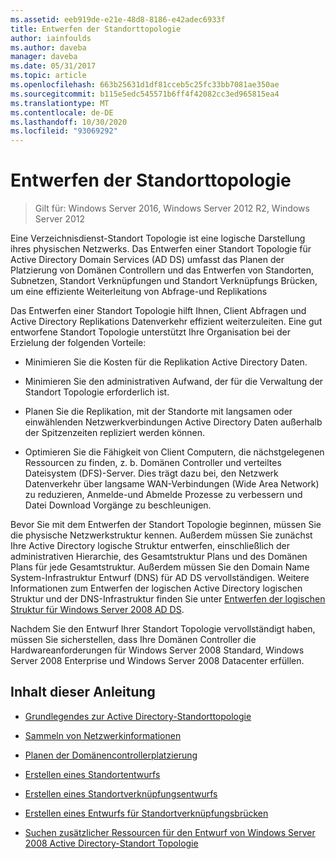 ```yaml
---
ms.assetid: eeb919de-e21e-48d8-8186-e42adec6933f
title: Entwerfen der Standorttopologie
author: iainfoulds
ms.author: daveba
manager: daveba
ms.date: 05/31/2017
ms.topic: article
ms.openlocfilehash: 663b25631d1df81cceb5c25fc33bb7081ae350ae
ms.sourcegitcommit: b115e5edc545571b6ff4f42082cc3ed965815ea4
ms.translationtype: MT
ms.contentlocale: de-DE
ms.lasthandoff: 10/30/2020
ms.locfileid: "93069292"
---
```

# <a name="designing-the-site-topology"></a>Entwerfen der Standorttopologie

>Gilt für: Windows Server 2016, Windows Server 2012 R2, Windows Server 2012

Eine Verzeichnisdienst-Standort Topologie ist eine logische Darstellung ihres physischen Netzwerks. Das Entwerfen einer Standort Topologie für Active Directory Domain Services (AD DS) umfasst das Planen der Platzierung von Domänen Controllern und das Entwerfen von Standorten, Subnetzen, Standort Verknüpfungen und Standort Verknüpfungs Brücken, um eine effiziente Weiterleitung von Abfrage-und Replikations

Das Entwerfen einer Standort Topologie hilft Ihnen, Client Abfragen und Active Directory Replikations Datenverkehr effizient weiterzuleiten. Eine gut entworfene Standort Topologie unterstützt Ihre Organisation bei der Erzielung der folgenden Vorteile:

-   Minimieren Sie die Kosten für die Replikation Active Directory Daten.

-   Minimieren Sie den administrativen Aufwand, der für die Verwaltung der Standort Topologie erforderlich ist.

-   Planen Sie die Replikation, mit der Standorte mit langsamen oder einwählenden Netzwerkverbindungen Active Directory Daten außerhalb der Spitzenzeiten repliziert werden können.

-   Optimieren Sie die Fähigkeit von Client Computern, die nächstgelegenen Ressourcen zu finden, z. b. Domänen Controller und verteiltes Dateisystem (DFS)-Server. Dies trägt dazu bei, den Netzwerk Datenverkehr über langsame WAN-Verbindungen (Wide Area Network) zu reduzieren, Anmelde-und Abmelde Prozesse zu verbessern und Datei Download Vorgänge zu beschleunigen.

Bevor Sie mit dem Entwerfen der Standort Topologie beginnen, müssen Sie die physische Netzwerkstruktur kennen. Außerdem müssen Sie zunächst Ihre Active Directory logische Struktur entwerfen, einschließlich der administrativen Hierarchie, des Gesamtstruktur Plans und des Domänen Plans für jede Gesamtstruktur. Außerdem müssen Sie den Domain Name System-Infrastruktur Entwurf (DNS) für AD DS vervollständigen. Weitere Informationen zum Entwerfen der logischen Active Directory logischen Struktur und der DNS-Infrastruktur finden Sie unter [Entwerfen der logischen Struktur für Windows Server 2008 AD DS](/previous-versions/windows/it-pro/windows-server-2008-R2-and-2008/cc770806(v=ws.10)).

Nachdem Sie den Entwurf Ihrer Standort Topologie vervollständigt haben, müssen Sie sicherstellen, dass Ihre Domänen Controller die Hardwareanforderungen für Windows Server 2008 Standard, Windows Server 2008 Enterprise und Windows Server 2008 Datacenter erfüllen.

## <a name="in-this-guide"></a>Inhalt dieser Anleitung

-   [Grundlegendes zur Active Directory-Standorttopologie](../../ad-ds/plan/Understanding-Active-Directory-Site-Topology.md)

-   [Sammeln von Netzwerkinformationen](../../ad-ds/plan/Collecting-Network-Information.md)

-   [Planen der Domänencontrollerplatzierung](../../ad-ds/plan/Planning-Domain-Controller-Placement.md)

-   [Erstellen eines Standortentwurfs](../../ad-ds/plan/Creating-a-Site-Design.md)

-   [Erstellen eines Standortverknüpfungsentwurfs](../../ad-ds/plan/Creating-a-Site-Link-Design.md)

-   [Erstellen eines Entwurfs für Standortverknüpfungsbrücken](../../ad-ds/plan/Creating-a-Site-Link-Bridge-Design.md)

-   [Suchen zusätzlicher Ressourcen für den Entwurf von Windows Server 2008 Active Directory-Standort Topologie](../../ad-ds/plan/Finding-Additional-Resources-for-Windows-Server-2008-Active-Directory-Site-Topology-Design.md)

